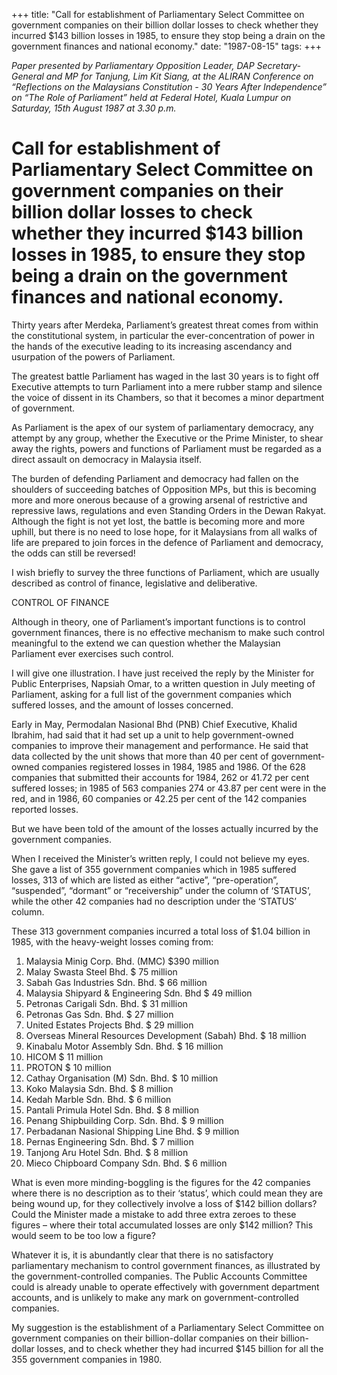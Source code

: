 +++ 
title: "Call for establishment of Parliamentary Select Committee on government companies on their billion dollar losses to check whether they incurred $143 billion losses in 1985, to ensure they stop being a drain on the government finances and national economy."
date: "1987-08-15"
tags:
+++

_Paper presented by Parliamentary Opposition Leader, DAP Secretary-General and MP for Tanjung, Lim Kit Siang, at the ALIRAN Conference on “Reflections on the Malaysians Constitution - 30 Years After Independence” on “The Role of Parliament” held at Federal Hotel, Kuala Lumpur on Saturday, 15th August 1987 at 3.30 p.m._

# Call for establishment of Parliamentary Select Committee on government companies on their billion dollar losses to check whether they incurred $143 billion losses in 1985, to ensure they stop being a drain on the government finances and national economy.

Thirty years after Merdeka, Parliament’s greatest threat comes from within the constitutional system, in particular the ever-concentration of power in the hands of the executive leading to its increasing ascendancy and usurpation of the powers of Parliament.</u>

The greatest battle Parliament has waged in the last 30 years is to fight off Executive attempts to turn Parliament into a mere rubber stamp and silence the voice of dissent in its Chambers, so that it becomes a minor department of government.

As Parliament is the apex of our system of parliamentary democracy, any attempt by any group, whether the Executive or the Prime Minister, to shear away the rights, powers and functions of Parliament must be regarded as a direct assault on democracy in Malaysia itself.

The burden of defending Parliament and democracy had fallen on the shoulders of succeeding batches of Opposition MPs, but this is becoming more and more onerous because of a growing arsenal of restrictive and repressive laws, regulations and even Standing Orders in the Dewan Rakyat. Although the fight is not yet lost, the battle is becoming more and more uphill, but there is no need to lose hope, for it Malaysians from all walks of life are prepared to join forces in the defence of Parliament and democracy, the odds can still be reversed!

I wish briefly to survey the three functions of Parliament, which are usually described as control of finance, legislative and deliberative.

CONTROL OF FINANCE

Although in theory, one of Parliament’s important functions is to control government finances, there is no effective mechanism to make such control meaningful to the extend we can question whether the Malaysian Parliament ever exercises such control.

I will give one illustration. I have just received the reply by the Minister for Public Enterprises, Napsiah Omar, to a written question in July meeting of Parliament, asking for a full list of the government companies which suffered losses, and the amount of losses concerned.

Early in May, Permodalan Nasional Bhd (PNB) Chief Executive, Khalid Ibrahim, had said that it had set up a unit to help government-owned companies to improve their management and performance. He said that data collected by the unit shows that more than 40 per cent of government-owned companies registered losses in 1984, 1985 and 1986. Of the 628 companies that submitted their accounts for 1984, 262 or 41.72 per cent suffered losses; in 1985 of 563 companies 274 or 43.87 per cent were in the red, and in 1986, 60 companies or 42.25 per cent of the 142 companies reported losses.

But we have been told of the amount of the losses actually incurred by the government companies.

When I received the Minister’s written reply, I could not believe my eyes. She gave a list of 355 government companies which in 1985 suffered losses, 313 of which are listed as either “active”, “pre-operation”, “suspended”, “dormant” or “receivership” under the column of ‘STATUS’, while the other 42 companies had no description under the ‘STATUS’ column.

These 313 government companies incurred a total loss of $1.04 billion in 1985, with the heavy-weight losses coming from:

1.	Malaysia Minig Corp. Bhd. (MMC)			$390   million
2.	Malay Swasta Steel Bhd.				$  75   million
3.	Sabah Gas Industries Sdn. Bhd.				$  66   million
4.	Malaysia Shipyard & Engineering Sdn. Bhd		$  49   million
5.	Petronas Carigali Sdn. Bhd.				$  31   million
6.	Petronas Gas Sdn. Bhd.					$  27   million
7.	United Estates Projects Bhd.				$  29   million
8.	Overseas Mineral Resources Development (Sabah) Bhd. $  18   million
9.	Kinabalu Motor Assembly Sdn. Bhd.			$  16   million
10.	HICOM						$  11   million
11.	PROTON						$  10   million
12.	Cathay Organisation (M) Sdn. Bhd.			$  10   million
13.	Koko Malaysia Sdn. Bhd.				$    8   million
14.	Kedah Marble Sdn. Bhd.				$    6   million
15.	Pantali Primula Hotel Sdn. Bhd. 			$    8   million
16.	Penang Shipbuilding Corp. Sdn. Bhd.			$    9   million
17.	Perbadanan Nasional Shipping Line Bhd.		$    9   million
18.	Pernas Engineering Sdn. Bhd.				$    7   million
19.	Tanjong Aru Hotel Sdn. Bhd.				$    8   million
20.	Mieco Chipboard Company Sdn. Bhd.			$    6   million

What is even more minding-boggling is the figures for the 42 companies where there is no description as to their ‘status’, which could mean they are being wound up, for they collectively involve a loss of $142 billion dollars? Could the Minister made a mistake to add three extra zeroes to these figures – where their total accumulated losses are only $142 million? This would seem to be too low a figure?

Whatever it is, it is abundantly clear that there is no satisfactory parliamentary mechanism to control government finances, as illustrated by the government-controlled companies. The Public Accounts Committee could is already unable to operate effectively with government department accounts, and is unlikely to make any mark on government-controlled companies.

My suggestion is the establishment of a Parliamentary Select Committee on government companies on their billion-dollar companies on their billion-dollar losses, and to check whether they had incurred $145 billion for all the 355 government companies in 1980.
 
